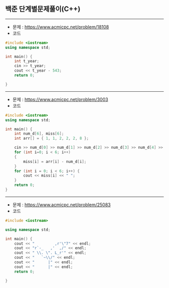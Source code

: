 ## 백준 단계별문제풀이(C++)

-----
- 문제 : https://www.acmicpc.net/problem/18108
- 코드

```C++
#include <iostream>
using namespace std;

int main() {
	int t_year;
	cin >> t_year;
	cout << t_year - 543;
	return 0;

}
```

-----
- 문제 : https://www.acmicpc.net/problem/3003
- 코드

```C++
#include <iostream>
using namespace std;

int main() {
	int num_d[6], miss[6];
	int arr[] = { 1, 1, 2, 2, 2, 8 };

	cin >> num_d[0] >> num_d[1] >> num_d[2] >> num_d[3] >> num_d[4] >> num_d[5];
	for (int i=0; i < 6; i++)
	{
		miss[i] = arr[i] - num_d[i];
	}
	for (int i = 0; i < 6; i++) {
		cout << miss[i] << " ";
	}
	return 0;
}
```

-----
- 문제 : https://www.acmicpc.net/problem/25083
- 코드

```C++
#include <iostream>

using namespace std;

int main() {
	cout << "         ,r'\"7" << endl;
	cout << "r`-_   ,'  ,/" << endl;
	cout << " \\. \". L_r'" << endl;
	cout << "   `~\\/" << endl;
	cout << "      |" << endl;
	cout << "      |" << endl;
	return 0;

}
```

